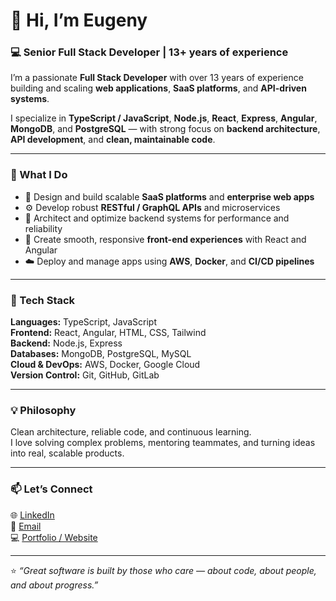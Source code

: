 # 👋 Hi, I’m Eugeny

### 💻 Senior Full Stack Developer | 13+ years of experience

I’m a passionate **Full Stack Developer** with over 13 years of experience building and scaling **web applications**, **SaaS platforms**, and **API-driven systems**.

I specialize in **TypeScript / JavaScript**, **Node.js**, **React**, **Express**, **Angular**, **MongoDB**, and **PostgreSQL** — with strong focus on **backend architecture**, **API development**, and **clean, maintainable code**.

---

### 🚀 What I Do

- 🧩 Design and build scalable **SaaS platforms** and **enterprise web apps**  
- ⚙️ Develop robust **RESTful / GraphQL APIs** and microservices  
- 🧠 Architect and optimize backend systems for performance and reliability  
- 🎨 Create smooth, responsive **front-end experiences** with React and Angular  
- ☁️ Deploy and manage apps using **AWS**, **Docker**, and **CI/CD pipelines**  

---

### 🧰 Tech Stack

**Languages:** TypeScript, JavaScript  
**Frontend:** React, Angular, HTML, CSS, Tailwind  
**Backend:** Node.js, Express  
**Databases:** MongoDB, PostgreSQL, MySQL  
**Cloud & DevOps:** AWS, Docker, Google Cloud  
**Version Control:** Git, GitHub, GitLab  

---

### 💡 Philosophy

Clean architecture, reliable code, and continuous learning.  
I love solving complex problems, mentoring teammates, and turning ideas into real, scalable products.  

---

### 📫 Let’s Connect

🌐 [LinkedIn](https://linkedin.com/in/eugeny-silin/)  
📧 [Email](mailto:eugeny.silin@sigmalion.com.ua)  
💻 [Portfolio / Website](https://sigmalion.com.ua)

---

⭐️ *“Great software is built by those who care — about code, about people, and about progress.”*
